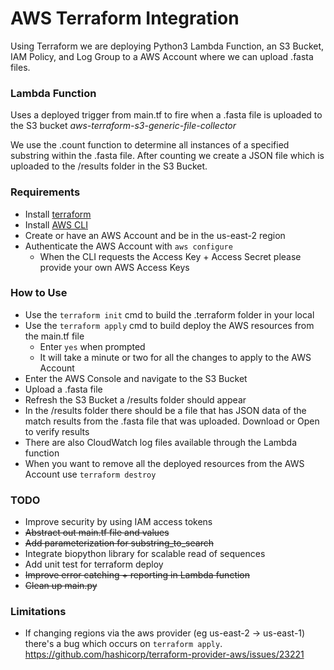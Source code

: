 # AWS Terraform Integration

Using Terraform we are deploying Python3 Lambda Function, an S3 Bucket, IAM Policy, and Log Group to a AWS Account where we can upload .fasta files.

### Lambda Function

Uses a deployed trigger from main.tf to fire when a .fasta file is uploaded to the S3 bucket *aws-terraform-s3-generic-file-collector*

We use the .count function to determine all instances of a specified substring within the .fasta file. After counting we create a JSON file which is uploaded to the /results folder in the S3 Bucket.

### Requirements

- Install [terraform](https://developer.hashicorp.com/terraform/tutorials/aws-get-started/install-cli)
- Install [AWS CLI](https://docs.aws.amazon.com/cli/latest/userguide/getting-started-install.html)
- Create or have an AWS Account and be in the us-east-2 region
- Authenticate the AWS Account with `aws configure`
    - When the CLI requests the Access Key + Access Secret please provide your own AWS Access Keys

### How to Use

- Use the `terraform init` cmd to build the .terraform folder in your local
- Use the `terraform apply` cmd to build deploy the AWS resources from the main.tf file
    - Enter `yes` when prompted
    - It will take a minute or two for all the changes to apply to the AWS Account
- Enter the AWS Console and navigate to the S3 Bucket
- Upload a .fasta file
- Refresh the S3 Bucket a /results folder should appear
- In the /results folder there should be a file that has JSON data of the match results from the .fasta file that was uploaded. Download or Open to verify results
- There are also CloudWatch log files available through the Lambda function
- When you want to remove all the deployed resources from the AWS Account use `terraform destroy`

### TODO

- Improve security by using IAM access tokens
- ~~Abstract out main.tf file and values~~
- ~~Add parameterization for substring_to_search~~
- Integrate biopython library for scalable read of sequences
- Add unit test for terraform deploy
- ~~Improve error catching + reporting in Lambda function~~
- ~~Clean up main.py~~

### Limitations

- If changing regions via the aws provider (eg us-east-2 -> us-east-1) there's a bug which occurs on `terraform apply`. https://github.com/hashicorp/terraform-provider-aws/issues/23221
